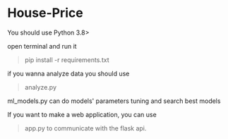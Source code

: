 # House-Price
You should use Python 3.8>

open terminal and run it
  > pip install -r requirements.txt

if you wanna analyze data you should use 
>analyze.py

ml_models.py can do models' parameters tuning and search best models

If you want to make a web application, you can use 
> app.py to communicate with the flask api.
